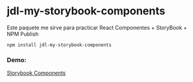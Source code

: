 # jdl-my-storybook-components

Este paquete me sirve para practicar React Componentes + StoryBook + NPM Publish

```
npm install jdl-my-storybook-components
```

### Demo:

[Storybook Components]()